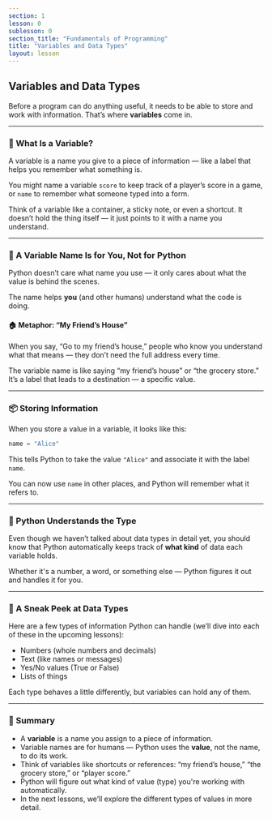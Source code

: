 ```yaml
---
section: 1
lesson: 0
sublesson: 0
section_title: "Fundamentals of Programming"
title: "Variables and Data Types"
layout: lesson
---
```


## Variables and Data Types

Before a program can do anything useful, it needs to be able to store and work with information. That’s where **variables** come in.

---

### 💼 What Is a Variable?

A variable is a name you give to a piece of information — like a label that helps you remember what something is.

You might name a variable `score` to keep track of a player’s score in a game, or `name` to remember what someone typed into a form.

Think of a variable like a container, a sticky note, or even a shortcut. It doesn’t hold the thing itself — it just points to it with a name you understand.

---

### 🧠 A Variable Name Is for You, Not for Python

Python doesn’t care what name you use — it only cares about what the value is behind the scenes.

The name helps **you** (and other humans) understand what the code is doing.

#### 🏠 Metaphor: “My Friend’s House”

When you say, “Go to my friend’s house,” people who know you understand what that means — they don’t need the full address every time.

The variable name is like saying “my friend’s house” or “the grocery store.” It’s a label that leads to a destination — a specific value.

---

### 📦 Storing Information

When you store a value in a variable, it looks like this:

```python
name = "Alice"
```

This tells Python to take the value `"Alice"` and associate it with the label `name`.

You can now use `name` in other places, and Python will remember what it refers to.

---

### 🧪 Python Understands the Type

Even though we haven’t talked about data types in detail yet, you should know that Python automatically keeps track of **what kind** of data each variable holds.

Whether it's a number, a word, or something else — Python figures it out and handles it for you.

---

### 📌 A Sneak Peek at Data Types

Here are a few types of information Python can handle (we’ll dive into each of these in the upcoming lessons):

- Numbers (whole numbers and decimals)
- Text (like names or messages)
- Yes/No values (True or False)
- Lists of things

Each type behaves a little differently, but variables can hold any of them.

---

### 🧠 Summary

- A **variable** is a name you assign to a piece of information.
- Variable names are for humans — Python uses the **value**, not the name, to do its work.
- Think of variables like shortcuts or references: “my friend’s house,” “the grocery store,” or “player score.”
- Python will figure out what kind of value (type) you're working with automatically.
- In the next lessons, we’ll explore the different types of values in more detail.
